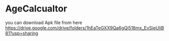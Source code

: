 # AgeCalcualtor
you can download Apk file from here https://drive.google.com/drive/folders/1hEaTeGXX9Qa6gQj518mx_EvSieUliB81?usp=sharing
